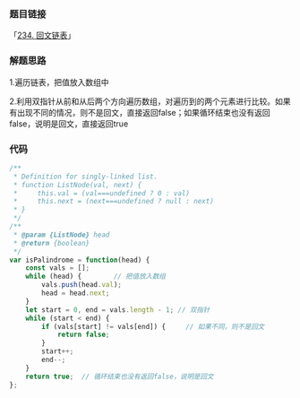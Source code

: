 ### 题目链接

「[234. 回文链表](https://leetcode-cn.com/problems/palindrome-linked-list/)」

### 解题思路

1.遍历链表，把值放入数组中

2.利用双指针从前和从后两个方向遍历数组，对遍历到的两个元素进行比较。如果有出现不同的情况，则不是回文，直接返回false；如果循环结束也没有返回false，说明是回文，直接返回true

### 代码

```javascript
/**
 * Definition for singly-linked list.
 * function ListNode(val, next) {
 *     this.val = (val===undefined ? 0 : val)
 *     this.next = (next===undefined ? null : next)
 * }
 */
/**
 * @param {ListNode} head
 * @return {boolean}
 */
var isPalindrome = function(head) {
    const vals = [];
    while (head) {        // 把值放入数组
        vals.push(head.val);
        head = head.next;
    }
    let start = 0, end = vals.length - 1; // 双指针
    while (start < end) {
        if (vals[start] != vals[end]) {     // 如果不同，则不是回文
            return false;
        }
        start++;
        end--;
    }
    return true;  // 循环结束也没有返回false，说明是回文
};
```

